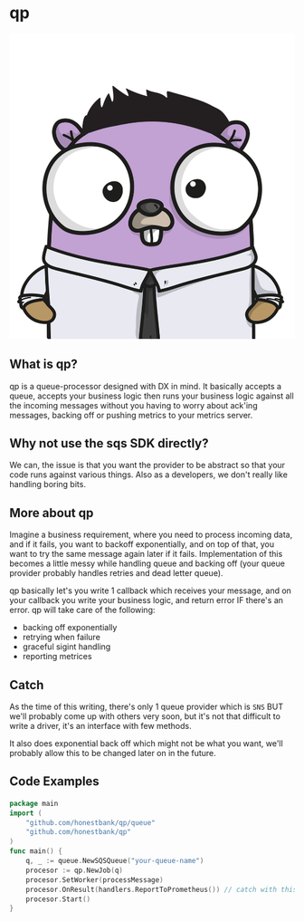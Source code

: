 # qp
<p align="center"><img src="./.github/qp.png" width="600" /></p>

## What is qp?
qp is a queue-processor designed with DX in mind. It basically accepts a queue, accepts your business logic then runs your business logic against all the incoming messages without you having to worry about ack'ing messages, backing off or pushing metrics to your metrics server.

## Why not use the sqs SDK directly?
We can, the issue is that you want the provider to be abstract so that your code runs against various things. Also as a developers, we don't really like handling boring bits.

## More about qp
Imagine a business requirement, where you need to process incoming data, and if it fails, you want to backoff exponentially, and on top of that, you want to try the same message again later if it fails.
Implementation of this becomes a little messy while handling queue and backing off (your queue provider probably handles retries and dead letter queue).

qp basically let's you write 1 callback which receives your message, and on your callback you write your business logic, and return error IF there's an error. qp will take care of the following:

- backing off exponentially
- retrying when failure
- graceful sigint handling
- reporting metrices

## Catch
As the time of this writing, there's only 1 queue provider which is `SNS` BUT we'll probably come up with others very soon, but it's not that difficult to write a driver, it's an interface with few methods.

It also does exponential back off which might not be what you want, we'll probably allow this to be changed later on in the future.

## Code Examples

```go
package main
import (
	"github.com/honestbank/qp/queue"
	"github.com/honestbank/qp"
)
func main() {
	q, _ := queue.NewSQSQueue("your-queue-name")
	procesor := qp.NewJob(q)
	procesor.SetWorker(processMessage)
	procesor.OnResult(handlers.ReportToPrometheus()) // catch with this is that you need a prometheus push gateway (or implement your own)
	procesor.Start()
}
```
